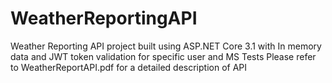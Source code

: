 # WeatherReportingAPI
Weather Reporting API project built using ASP.NET Core 3.1 with In memory data and JWT token validation for specific user and MS Tests
Please refer to WeatherReportAPI.pdf for a detailed description of API
